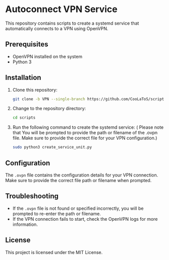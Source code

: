 # Autoconnect VPN Service

This repository contains scripts to create a systemd service that automatically connects to a VPN using OpenVPN.

## Prerequisites

- OpenVPN installed on the system
- Python 3

## Installation

1. Clone this repository:

   ```bash
   git clone -b VPN --single-branch https://github.com/CooLaToS/scripts.git
   ```

2. Change to the repository directory:
   
   ```bash
   cd scripts
   ```

3. Run the following command to create the systemd service: ( Please note that You will be prompted to provide the path or filename of the .ovpn file. Make sure to provide the correct file for your VPN configuration.)

    ```bash 
    sudo python3 create_service_unit.py
    ```

## Configuration

The `.ovpn` file contains the configuration details for your VPN connection. Make sure to provide the correct file path or filename when prompted.

## Troubleshooting

- If the `.ovpn` file is not found or specified incorrectly, you will be prompted to re-enter the path or filename.
- If the VPN connection fails to start, check the OpenVPN logs for more information.

## License

This project is licensed under the MIT License.

    
